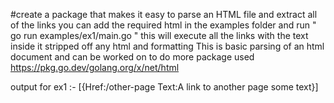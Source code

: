  #create a package that makes it easy to parse an HTML file and extract all of the links
 you can add the required html in the examples folder and  run " go run examples/ex1/main.go  " this will execute all the links with the text inside it stripped off any html and formatting
 This is basic parsing of an html document and can be worked on to do more
 package used https://pkg.go.dev/golang.org/x/net/html



 output for ex1 :-
 [{Href:/other-page Text:A link to another page some text}]